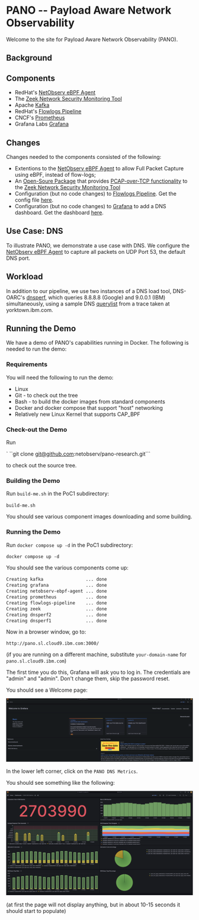 # PANO -- Payload Aware Network Observability

Welcome to the site for Payload Aware Network Observability (PANO).

## Background

## Components

- RedHat's [NetObserv eBPF Agent](https://github.com/netobserv/netobserv-ebpf-agent)
- The [Zeek Network Security Monitoring Tool](https://zeek.org/)
- Apache [Kafka](https://kafka.apache.org/)
- RedHat's [Flowlogs Pipeline](https://github.com/netobserv/flowlogs-pipeline)
- CNCF's [Prometheus](https://prometheus.io/)
- Grafana Labs [Grafana](https://grafana.com/)

## Changes

Changes needed to the components consisted of the following:

- Extentions to the [NetObserv eBPF Agent](https://github.com/netobserv/netobserv-ebpf-agent) to allow Full Packet Capture using eBPF, instead of flow-logs;
- An [Open-Soure Package](https://github.com/emnahum/zeek-pcapovertcp-plugin) that provides [PCAP-over-TCP functionality](https://www.netresec.com/?page=Blog&month=2022-08&post=What-is-PCAP-over-IP) to the [Zeek Network Security Monitoring Tool](https://zeek.org/)
- Configuration (but no code changes) to [Flowlogs Pipeline](https://github.com/netobserv/flowlogs-pipeline). Get the config file [here](poc1/flowlogs-pipeline/pano-kafka-dns.yaml).
- Configuration (but no code changes) to [Grafana](https://grafana.com/) to add a DNS dashboard. Get the dashboard [here](poc1/grafana/pano-dns-dashboard.json). 

## Use Case: DNS

To illustrate PANO, we demonstrate a use case with DNS.  We configure the [NetObserv eBPF Agent](https://github.com/netobserv/netobserv-ebpf-agent) to capture all packets on UDP Port 53, the default DNS port.  

## Workload

In addition to our pipeline, we use two instances of a DNS load tool, DNS-OARC's [dnsperf](https://github.com/DNS-OARC/dnsperf), which queries 8.8.8.8 (Google) and 9.0.0.1 (IBM) simultaneously, using a sample DNS [querylist](poc1/dnsperf/dns-entry-list) from a trace taken at yorktown.ibm.com.

## Running the Demo

We have a demo of PANO's capabilities running in Docker. The following is needed to run the demo:

### Requirements

You will need the following to run the demo:

- Linux
- Git - to check out the tree
- Bash - to build the docker images from standard components
- Docker and docker compose that support "host" networking
- Relatively new Linux Kernel that supports CAP_BPF

### Check-out the Demo

Run 

` ``git clone git@github.com:netobserv/pano-research.git```

to check out the source tree.

### Building the Demo

Run `build-me.sh` in the PoC1 subdirectory:

`build-me.sh`

You should see various component images downloading and some building.

### Running the Demo

Run `docker compose up -d` in the PoC1 subdirectory:

```
docker compose up -d
```

You should see the various components come up:
```
Creating kafka                ... done
Creating grafana              ... done
Creating netobserv-ebpf-agent ... done
Creating prometheus           ... done
Creating flowlogs-pipeline    ... done
Creating zeek                 ... done
Creating dnsperf2             ... done
Creating dnsperf1             ... done
```

Now in a browser window, go to:

```
http://pano.sl.cloud9.ibm.com:3000/
```

(if you are running on a different machine, substitute `your-domain-name` for `pano.sl.cloud9.ibm.com`)

The first time you do this, Grafana will ask you to log in.  The credentials are "admin" and "admin".  Don't change them, skip the password reset.

You should see a Welcome page:

![Grafana Welcome Page](images/grafana-welcome.png)

In the lower left corner, click on the `PANO DNS Metrics`.

You should see something like the following:

![Grafana DNS Page](images/grafana-pano.png)

(at first the page will not display anything, but in about 10-15 seconds it should start to populate)
